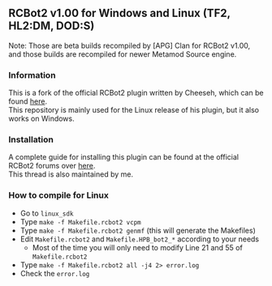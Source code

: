 ## RCBot2 v1.00 for Windows and Linux (TF2, HL2:DM, DOD:S)

Note: Those are beta builds recompiled by [APG] Clan for RCBot2 v1.00, and those builds are recompiled for newer Metamod Source engine.

### Information
This is a fork of the official RCBot2 plugin written by Cheeseh, which can be found [here](http://rcbot.bots-united.com/). <br />
This repository is mainly used for the Linux release of his plugin, but it also works on Windows.

### Installation
A complete guide for installing this plugin can be found at the official RCBot2 forums over [here](http://rcbot.bots-united.com/forums/index.php?showtopic=1967). <br />
This thread is also maintained by me.

### How to compile for Linux
* Go to `linux_sdk`
* Type `make -f Makefile.rcbot2 vcpm`
* Type `make -f Makefile.rcbot2 genmf` (this will generate the Makefiles)
* Edit `Makefile.rcbot2` and `Makefile.HPB_bot2_*` according to your needs
  * Most of the time you will only need to modify Line 21 and 55 of `Makefile.rcbot2`
* Type `make -f Makefile.rcbot2 all -j4 2> error.log`
* Check the `error.log`
